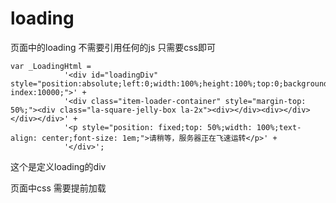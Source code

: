 # loading
页面中的loading 不需要引用任何的js 
只需要css即可

	var _LoadingHtml =
                '<div id="loadingDiv" style="position:absolute;left:0;width:100%;height:100%;top:0;background:#eb472d;z-index:10000;">' +
                '<div class="item-loader-container" style="margin-top: 50%;"><div class="la-square-jelly-box la-2x"><div></div><div></div></div></div>' +
                '<p style="position: fixed;top: 50%;width: 100%;text-align: center;font-size: 1em;">请稍等，服务器正在飞速运转</p>' +
                '</div>';
                           
这个是定义loading的div

页面中css 需要提前加载